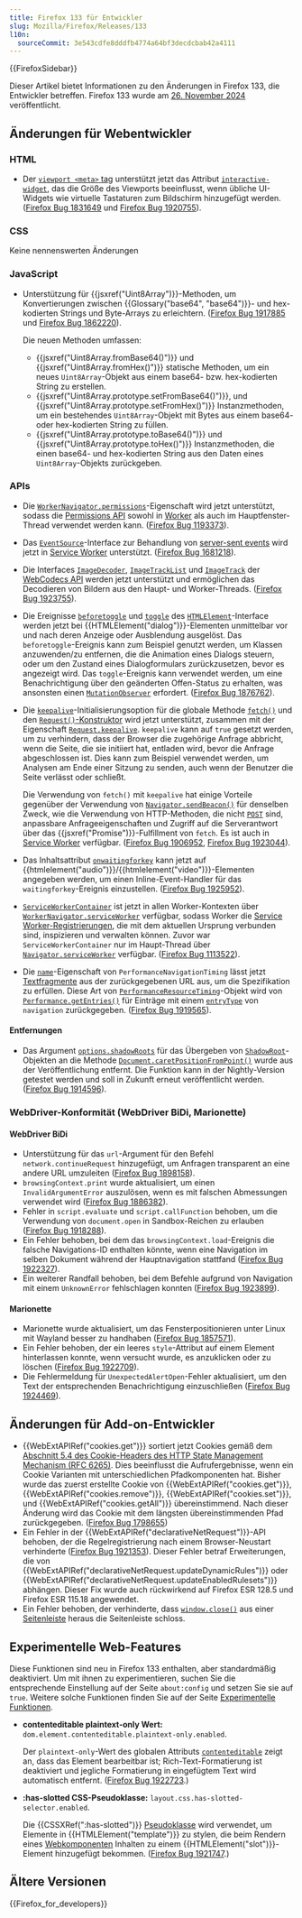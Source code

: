 ```yaml
---
title: Firefox 133 für Entwickler
slug: Mozilla/Firefox/Releases/133
l10n:
  sourceCommit: 3e543cdfe8dddfb4774a64bf3decdcbab42a4111
---
```


{{FirefoxSidebar}}

Dieser Artikel bietet Informationen zu den Änderungen in Firefox 133, die Entwickler betreffen. Firefox 133 wurde am [26. November 2024](https://whattrainisitnow.com/release/?version=133) veröffentlicht.

## Änderungen für Webentwickler

### HTML

- Der [`viewport <meta>` tag](/de/docs/Web/HTML/Guides/Viewport_meta_element) unterstützt jetzt das Attribut [`interactive-widget`](/de/docs/Web/HTML/Guides/Viewport_meta_element#the_effect_of_interactive_ui_widgets), das die Größe des Viewports beeinflusst, wenn übliche UI-Widgets wie virtuelle Tastaturen zum Bildschirm hinzugefügt werden. ([Firefox Bug 1831649](https://bugzil.la/1831649) und [Firefox Bug 1920755](https://bugzil.la/1920755)).

### CSS

Keine nennenswerten Änderungen

### JavaScript

- Unterstützung für {{jsxref("Uint8Array")}}-Methoden, um Konvertierungen zwischen {{Glossary("base64", "base64")}}- und hex-kodierten Strings und Byte-Arrays zu erleichtern. ([Firefox Bug 1917885](https://bugzil.la/1917885) und [Firefox Bug 1862220](https://bugzil.la/1862220)).

  Die neuen Methoden umfassen:

  - {{jsxref("Uint8Array.fromBase64()")}} und {{jsxref("Uint8Array.fromHex()")}} statische Methoden, um ein neues `Uint8Array`-Objekt aus einem base64- bzw. hex-kodierten String zu erstellen.
  - {{jsxref("Uint8Array.prototype.setFromBase64()")}}, und {{jsxref("Uint8Array.prototype.setFromHex()")}} Instanzmethoden, um ein bestehendes `Uint8Array`-Objekt mit Bytes aus einem base64- oder hex-kodierten String zu füllen.
  - {{jsxref("Uint8Array.prototype.toBase64()")}} und {{jsxref("Uint8Array.prototype.toHex()")}} Instanzmethoden, die einen base64- und hex-kodierten String aus den Daten eines `Uint8Array`-Objekts zurückgeben.

### APIs

- Die [`WorkerNavigator.permissions`](/de/docs/Web/API/WorkerNavigator/permissions)-Eigenschaft wird jetzt unterstützt, sodass die [Permissions API](/de/docs/Web/API/Permissions_API) sowohl in [Worker](/de/docs/Web/API/Web_Workers_API) als auch im Hauptfenster-Thread verwendet werden kann. ([Firefox Bug 1193373](https://bugzil.la/1193373)).
- Das [`EventSource`](/de/docs/Web/API/EventSource)-Interface zur Behandlung von [server-sent events](/de/docs/Web/API/Server-sent_events) wird jetzt in [Service Worker](/de/docs/Web/API/Service_Worker_API) unterstützt. ([Firefox Bug 1681218](https://bugzil.la/1681218)).
- Die Interfaces [`ImageDecoder`](/de/docs/Web/API/ImageDecoder), [`ImageTrackList`](/de/docs/Web/API/ImageTrackList) und [`ImageTrack`](/de/docs/Web/API/ImageTrack) der [WebCodecs API](/de/docs/Web/API/WebCodecs_API) werden jetzt unterstützt und ermöglichen das Decodieren von Bildern aus den Haupt- und Worker-Threads. ([Firefox Bug 1923755](https://bugzil.la/1923755)).
- Die Ereignisse [`beforetoggle`](/de/docs/Web/API/HTMLElement/beforetoggle_event) und [`toggle`](/de/docs/Web/API/HTMLElement/toggle_event) des [`HTMLElement`](/de/docs/Web/API/HTMLElement)-Interface werden jetzt bei {{HTMLElement("dialog")}}-Elementen unmittelbar vor und nach deren Anzeige oder Ausblendung ausgelöst. Das `beforetoggle`-Ereignis kann zum Beispiel genutzt werden, um Klassen anzuwenden/zu entfernen, die die Animation eines Dialogs steuern, oder um den Zustand eines Dialogformulars zurückzusetzen, bevor es angezeigt wird. Das `toggle`-Ereignis kann verwendet werden, um eine Benachrichtigung über den geänderten Offen-Status zu erhalten, was ansonsten einen [`MutationObserver`](/de/docs/Web/API/MutationObserver) erfordert. ([Firefox Bug 1876762](https://bugzil.la/1876762)).
- Die [`keepalive`](/de/docs/Web/API/RequestInit#keepalive)-Initialisierungsoption für die globale Methode [`fetch()`](/de/docs/Web/API/Window/fetch) und den [`Request()`-Konstruktor](/de/docs/Web/API/Request/Request#options) wird jetzt unterstützt, zusammen mit der Eigenschaft [`Request.keepalive`](/de/docs/Web/API/Request/keepalive). `keepalive` kann auf `true` gesetzt werden, um zu verhindern, dass der Browser die zugehörige Anfrage abbricht, wenn die Seite, die sie initiiert hat, entladen wird, bevor die Anfrage abgeschlossen ist.
  Dies kann zum Beispiel verwendet werden, um Analysen am Ende einer Sitzung zu senden, auch wenn der Benutzer die Seite verlässt oder schließt.

  Die Verwendung von `fetch()` mit `keepalive` hat einige Vorteile gegenüber der Verwendung von [`Navigator.sendBeacon()`](/de/docs/Web/API/Navigator/sendBeacon) für denselben Zweck, wie die Verwendung von HTTP-Methoden, die nicht [`POST`](/de/docs/Web/HTTP/Reference/Methods/POST) sind, anpassbare Anfrageeigenschaften und Zugriff auf die Serverantwort über das {{jsxref("Promise")}}-Fulfillment von `fetch`. Es ist auch in [Service Worker](/de/docs/Web/API/Service_Worker_API) verfügbar. ([Firefox Bug 1906952](https://bugzil.la/1906952), [Firefox Bug 1923044](https://bugzil.la/1923044)).

- Das Inhaltsattribut [`onwaitingforkey`](/de/docs/Web/API/HTMLMediaElement/waitingforkey_event) kann jetzt auf {{htmlelement("audio")}}/{{htmlelement("video")}}-Elementen angegeben werden, um einen Inline-Event-Handler für das `waitingforkey`-Ereignis einzustellen. ([Firefox Bug 1925952](https://bugzil.la/1925952)).
- [`ServiceWorkerContainer`](/de/docs/Web/API/ServiceWorkerContainer) ist jetzt in allen Worker-Kontexten über [`WorkerNavigator.serviceWorker`](/de/docs/Web/API/WorkerNavigator/serviceWorker) verfügbar, sodass Worker die [Service Worker-Registrierungen](/de/docs/Web/API/ServiceWorkerRegistration), die mit dem aktuellen Ursprung verbunden sind, inspizieren und verwalten können. Zuvor war `ServiceWorkerContainer` nur im Haupt-Thread über [`Navigator.serviceWorker`](/de/docs/Web/API/Navigator/serviceWorker) verfügbar. ([Firefox Bug 1113522](https://bugzil.la/1113522)).
- Die [`name`](/de/docs/Web/API/PerformanceNavigationTiming#performanceentry.name)-Eigenschaft von `PerformanceNavigationTiming` lässt jetzt [Textfragmente](/de/docs/Web/URI/Reference/Fragment/Text_fragments) aus der zurückgegebenen URL aus, um die Spezifikation zu erfüllen. Diese Art von [`PerformanceResourceTiming`](/de/docs/Web/API/PerformanceResourceTiming)-Objekt wird von [`Performance.getEntries()`](/de/docs/Web/API/Performance/getEntries) für Einträge mit einem [`entryType`](/de/docs/Web/API/PerformanceEntry/entryType) von `navigation` zurückgegeben. ([Firefox Bug 1919565](https://bugzil.la/1919565)).

#### Entfernungen

- Das Argument [`options.shadowRoots`](/de/docs/Web/API/Document/caretPositionFromPoint#shadowroots) für das Übergeben von [`ShadowRoot`](/de/docs/Web/API/ShadowRoot)-Objekten an die Methode [`Document.caretPositionFromPoint()`](/de/docs/Web/API/Document/caretPositionFromPoint) wurde aus der Veröffentlichung entfernt.
  Die Funktion kann in der Nightly-Version getestet werden und soll in Zukunft erneut veröffentlicht werden. ([Firefox Bug 1914596](https://bugzil.la/1914596)).

### WebDriver-Konformität (WebDriver BiDi, Marionette)

#### WebDriver BiDi

- Unterstützung für das `url`-Argument für den Befehl `network.continueRequest` hinzugefügt, um Anfragen transparent an eine andere URL umzuleiten ([Firefox Bug 1898158](https://bugzil.la/1898158)).
- `browsingContext.print` wurde aktualisiert, um einen `InvalidArgumentError` auszulösen, wenn es mit falschen Abmessungen verwendet wird ([Firefox Bug 1886382](https://bugzil.la/1886382)).
- Fehler in `script.evaluate` und `script.callFunction` behoben, um die Verwendung von `document.open` in Sandbox-Reichen zu erlauben ([Firefox Bug 1918288](https://bugzil.la/1918288)).
- Ein Fehler behoben, bei dem das `browsingContext.load`-Ereignis die falsche Navigations-ID enthalten könnte, wenn eine Navigation im selben Dokument während der Hauptnavigation stattfand ([Firefox Bug 1922327](https://bugzil.la/1922327)).
- Ein weiterer Randfall behoben, bei dem Befehle aufgrund von Navigation mit einem `UnknownError` fehlschlagen konnten ([Firefox Bug 1923899](https://bugzil.la/1923899)).

#### Marionette

- Marionette wurde aktualisiert, um das Fensterpositionieren unter Linux mit Wayland besser zu handhaben ([Firefox Bug 1857571](https://bugzil.la/1857571)).
- Ein Fehler behoben, der ein leeres `style`-Attribut auf einem Element hinterlassen konnte, wenn versucht wurde, es anzuklicken oder zu löschen ([Firefox Bug 1922709](https://bugzil.la/1922709)).
- Die Fehlermeldung für `UnexpectedAlertOpen`-Fehler aktualisiert, um den Text der entsprechenden Benachrichtigung einzuschließen ([Firefox Bug 1924469](https://bugzil.la/1924469)).

## Änderungen für Add-on-Entwickler

- {{WebExtAPIRef("cookies.get")}} sortiert jetzt Cookies gemäß dem [Abschnitt 5.4 des Cookie-Headers des HTTP State Management Mechanism (RFC 6265)](https://datatracker.ietf.org/doc/html/rfc6265#section-5.4). Dies beeinflusst die Aufrufergebnisse, wenn ein Cookie Varianten mit unterschiedlichen Pfadkomponenten hat. Bisher wurde das zuerst erstellte Cookie von {{WebExtAPIRef("cookies.get")}}, {{WebExtAPIRef("cookies.remove")}}, {{WebExtAPIRef("cookies.set")}}, und {{WebExtAPIRef("cookies.getAll")}} übereinstimmend. Nach dieser Änderung wird das Cookie mit dem längsten übereinstimmenden Pfad zurückgegeben. ([Firefox Bug 1798655](https://bugzil.la/1798655))
- Ein Fehler in der {{WebExtAPIRef("declarativeNetRequest")}}-API behoben, der die Regelregistrierung nach einem Browser-Neustart verhinderte ([Firefox Bug 1921353](https://bugzil.la/1921353)). Dieser Fehler betraf Erweiterungen, die von {{WebExtAPIRef("declarativeNetRequest.updateDynamicRules")}} oder {{WebExtAPIRef("declarativeNetRequest.updateEnabledRulesets")}} abhängen. Dieser Fix wurde auch rückwirkend auf Firefox ESR 128.5 und Firefox ESR 115.18 angewendet.
- Ein Fehler behoben, der verhinderte, dass [`window.close()`](/de/docs/Web/API/Window/close) aus einer [Seitenleiste](/de/docs/Mozilla/Add-ons/WebExtensions/user_interface/Sidebars) heraus die Seitenleiste schloss.

## Experimentelle Web-Features

Diese Funktionen sind neu in Firefox 133 enthalten, aber standardmäßig deaktiviert. Um mit ihnen zu experimentieren, suchen Sie die entsprechende Einstellung auf der Seite `about:config` und setzen Sie sie auf `true`. Weitere solche Funktionen finden Sie auf der Seite [Experimentelle Funktionen](/de/docs/Mozilla/Firefox/Experimental_features).

- **contenteditable plaintext-only Wert:** `dom.element.contenteditable.plaintext-only.enabled`.

  Der `plaintext-only`-Wert des globalen Attributs [`contenteditable`](/de/docs/Web/HTML/Reference/Global_attributes/contenteditable) zeigt an, dass das Element bearbeitbar ist; Rich-Text-Formatierung ist deaktiviert und jegliche Formatierung in eingefügtem Text wird automatisch entfernt. ([Firefox Bug 1922723](https://bugzil.la/1922723).)

- **:has-slotted CSS-Pseudoklasse:** `layout.css.has-slotted-selector.enabled`.

  Die {{CSSXRef(":has-slotted")}} [Pseudoklasse](/de/docs/Web/CSS/Pseudo-classes) wird verwendet, um Elemente in {{HTMLElement("template")}} zu stylen, die beim Rendern eines [Webkomponenten](/de/docs/Web/API/Web_components) Inhalten zu einem {{HTMLElement("slot")}}-Element hinzugefügt bekommen. ([Firefox Bug 1921747](https://bugzil.la/1921747).)

## Ältere Versionen

{{Firefox_for_developers}}
